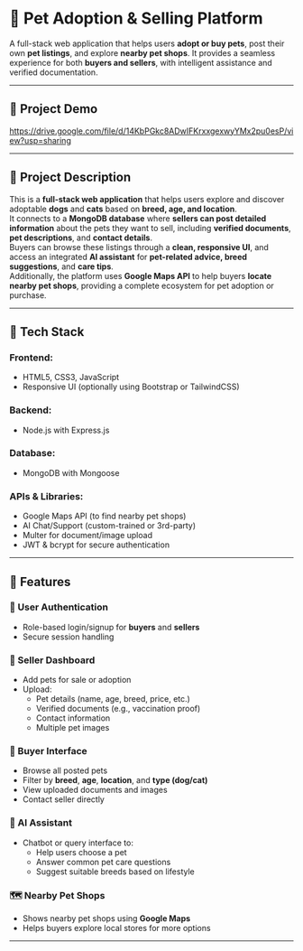 # 🐾 Pet Adoption & Selling Platform

A full-stack web application that helps users **adopt or buy pets**, post their own **pet listings**, and explore **nearby pet shops**. It provides a seamless experience for both **buyers and sellers**, with intelligent assistance and verified documentation.

---

## 📂 Project Demo


https://drive.google.com/file/d/14KbPGkc8ADwIFKrxxgexwyYMx2pu0esP/view?usp=sharing

---

## 📄 Project Description

This is a **full-stack web application** that helps users explore and discover adoptable **dogs** and **cats** based on **breed, age, and location**.  
It connects to a **MongoDB database** where **sellers can post detailed information** about the pets they want to sell, including **verified documents**, **pet descriptions**, and **contact details**.  
Buyers can browse these listings through a **clean, responsive UI**, and access an integrated **AI assistant** for **pet-related advice, breed suggestions**, and **care tips**.  
Additionally, the platform uses **Google Maps API** to help buyers **locate nearby pet shops**, providing a complete ecosystem for pet adoption or purchase.

---

## 🧰 Tech Stack

### Frontend:
- HTML5, CSS3, JavaScript
- Responsive UI (optionally using Bootstrap or TailwindCSS)

### Backend:
- Node.js with Express.js

### Database:
- MongoDB with Mongoose

### APIs & Libraries:
- Google Maps API (to find nearby pet shops)
- AI Chat/Support (custom-trained or 3rd-party)
- Multer for document/image upload
- JWT & bcrypt for secure authentication

---

## 🔑 Features

### 👤 User Authentication
- Role-based login/signup for **buyers** and **sellers**
- Secure session handling

### 🐶 Seller Dashboard
- Add pets for sale or adoption
- Upload:
  - Pet details (name, age, breed, price, etc.)
  - Verified documents (e.g., vaccination proof)
  - Contact information
  - Multiple pet images

### 🛒 Buyer Interface
- Browse all posted pets
- Filter by **breed**, **age**, **location**, and **type (dog/cat)**
- View uploaded documents and images
- Contact seller directly

### 🧠 AI Assistant
- Chatbot or query interface to:
  - Help users choose a pet
  - Answer common pet care questions
  - Suggest suitable breeds based on lifestyle

### 🗺️ Nearby Pet Shops
- Shows nearby pet shops using **Google Maps**
- Helps buyers explore local stores for more options

---


